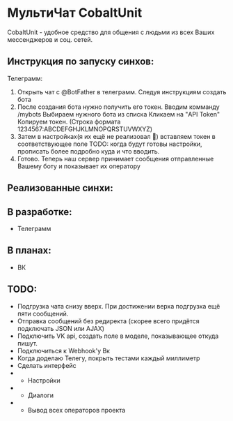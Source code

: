 # МультиЧат CobaltUnit

CobaltUnit - удобное средство для общения с людьми из всех Ваших мессенджеров и соц. сетей.

Инструкция по запуску синхов:
--
Телеграмм:
1) Открыть чат с @BotFather в телеграмм. Следуя инструкциям создать бота
2) После создания бота нужно получить его токен.
Вводим комманду /mybots
Выбираем нужного бота из списка
Кликаем на "API Token"
Копируем токен. (Строка формата 1234567:ABCDEFGHJKLMNOPQRSTUVWXYZ)
3) Затем в настройках(я их ещё не реализовал 🥲) вставляем токен в соответствующее поле
TODO: когда будут готовы настройки, прописать более подробно куда и что вводить.
4) Готово. Теперь наш сервер принимает сообщения отправленные Вашему боту и показывает их оператору

Реализованные синхи:
--

В разработке:
--
- Телеграмм

В планах:
--
- ВК


TODO:
--
- Подгрузка чата снизу вверх. При достижении верха подгрузка ещё пяти сообщений.
- Отправка сообщений без редиректа (скорее всего придётся подключать JSON или AJAX)
- Подключить VK api, создать поле в моделе, показывающее откуда пишут.
- Подключиться к Webhook'у Вк
- Когда доделаю Телегу, покрыть тестами каждый миллиметр
- Сделать интерфейс
-   - Настройки
-   - Диалоги
-   - Вывод всех операторов проекта
